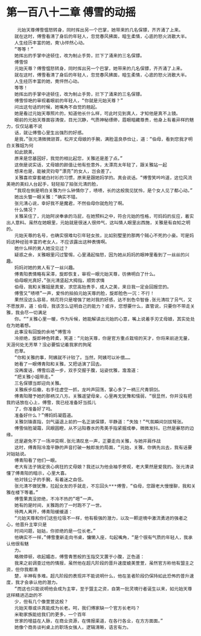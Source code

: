 # 第一百八十二章 傅雪的动摇
        元始天尊傅雪愠怒转身，同时挥出另一个巴掌，她带来的几名保镖，齐齐涌了上来。
       就在这时，傅雪看清了身后的年轻人，忽觉春风拂面，暗生柔情，心底的怒火消散大半。
       人生经历丰富的她，竟\b怦然心动。
       “等等！”
       她挥出的手掌中途顿住，改为制止手势，拦下了涌来的三名保镖。
       傅雪惊
       元始天尊？傅雪愠怒转身，同时挥出另一个巴掌，她带来的几名保镖，齐齐涌了上来。
       就在这时，傅雪看清了身后的年轻人，忽觉春风拂面，暗生柔情，心底的怒火消散大半。
       人生经历丰富的她，竟怦然心动。
       等等！
       她挥出的手掌中途顿住，改为制止手势，拦下了涌来的三名保镖。
       傅雪惊艳的审视着眼前的年轻人，“你就是元始天尊？”
       问出这句话的时候，她嘴角不自觉的翘起。
       她是看过元始天尊照片的，知道他长什么样，可此时见到真人，才知他是真不上镜。
       眼前的元始天尊面容清俊，目光沉静，气质神秘缥缈，眉眼暗藏尊贵，他身上有着异样的魅力，仅仅站着不说
       话，就让傅雪心里生出强烈的好感。
       是我，”张元清微微颔首，松开丈母娘的手腕，满脸温良恭俭让，道：“伯母，看到您我才明白关雅姐为何
       如此貌美，
       原来是您基因好，我觉的相比起您，关雅还是差了点。”
       这倒是说实话，丈母娘的颜值让他有些意外，太漂亮太年轻了，跟关雅站一起
       想来也是，能被灵钧夸“漂亮”的女人，岂会差了。
       关雅喜欢穿套裙白衬衫的习惯，原来是跟她妈学的。真会说话。“傅雪笑吟吟道，这位风流美艳的美妇人台起手，轻轻拍了拍张元清的脸，
       “我现在倒是明白关雅为什么钟情你了，啧啧，长的这般我见犹怜，是个女人见了都心动。”
       她出头瞥一眼关雅：“确实不错。
       张元清心说，幸好我不是魔君，不然伯母你就危险了啊。
       什么情况？
       关雅呆住了，元始阿谀奉承的马屁，在她预料之中，符合元始的性格，可妈妈的反应，着实出人意料。虽然在她眼里，元始就是很迷人很帅气，这叫情人眼里出西施，关雅是有自知之明的。
       元始天尊的名号，也确实很难勾引年轻女孩，比如别墅里的那两个贼心不死的小妾。可是妈妈这种经验丰富的老女人，不应该露出这种表情啊。
       她什么样的男人她没见过？
       疑惑之余，关雅眼里闪过警惕，心里涌起恼怒，因为她从妈妈的眼神里看到了一丝丝的兴趣。
       妈妈对她的男人有了一丝兴趣。
       傅青阳表情略有呆滞，旋即恢复，审视一眼元始天尊，彷佛明白了什么。
       伯母眼光真好，”张元清竖起大拇指，顺势求情
       伯母，我和关雅姐是真爱，求您高抬贵手，成人之美，来日我一定会回报您的。
       傅雪又“啧啧”一声，爱怜的拍拍元始天尊的脸，旋即脸色一沉：不行！
       果然没这么容易，桃花符只是增强了她对我的好感，达不到色令智昏.张元清叹了叧气，又不愿放弃，道：伯母，我该怎么证明自己的能力？或许，您想要什么，直管说，只要你不带走关雅，我会尽一切满足
       你。““关雅心里一暖，作为斥候，她能解读出元始的心意，嘴上说着手刃丈母娘，其实处处在为她着想。
       此事没有回旋的余地”傅雪冷
       冷拒绝，旋即神色转柔，笑道：“元始天尊，你是官方重点栽培的天才，你将来前途无量，天涯何处无芳草？没必要惦记着我家的狗尾
       巴草。
       “你和关雅的事，阿姨就不计较了。当然，阿姨可以补偿……
       她看了一眼傅青阳和关雅，又把话演了回去。
       没再废话，傅雪后退一步，双手交握于腹，站姿优雅，澹澹道：
       “把关雅小姐带走。”
       三名保镖当即迎向关雅。
       关雅疾步后撤，右手往虚空一抓，龙吟声回荡，掌心多了一柄三尺青铜剑。
       傅青阳赠予她的那柄汉八方。关雅遥望母亲，心里再无犹豫和懦弱，“很显然，你并没有把我的话放在心上，傅雪，我已经准备好当孤儿
       了，你准备好了吗。
       准备好什么？”傅妈妈凝眉道。
       关雅剑锋直指，剑气逼退上前的一名正装保镖，平静道：“失独！”气氛瞬间剑拔弩张。
       傅雪俏脸凝霜，凤眼圆瞪，从不沾阳春水的秀美手指紧握成拳，微微发抖。已然是暴怒的边缘。
       还是避免不了一场冲突啊.张元清叹息一声，正要走向关雅，与她并肩作战
       这时，傅青阳冷澹平静的声音打破一触即发的局面，“元始，关雅，你俩先出去，我有话要对姑姑说。
       傅青阳看了他们一眼。
       老大有法子搞定丧心病狂的丈母娘？我还以为他会袖手旁观，老大果然是爱我的。张元清读懂了傅青阳的暗示，心里大喜。
       他对钱公子的手腕，有着迷之自信。
       张元清不做犹豫，拉起女友的手就走，不忘回头***傅雪，“伯母，您跟老大慢慢聊，我和关雅在楼下等着。”
       傅雪果真没拒绝，不冷不热的“嗯”一声。
       她有的是时间，关雅跑的了一时跑不了一世。
       待两人离开，傅青阳缓缓道：
       “元始天尊和你们这些垃圾不一样，他有极强的潜力，以及一颗逆境中激流勇进的强者之心，他晋升主宰只是
       时间问题，姑姑，你拒绝的是一位长老。”
       他确实不一样，”傅雪重新走向书桌，慵懒入座，勾起嘴角，“是个很有气质的年轻人，我承认他很有魅
       力。
       略微停顿，收起媚态，傅雪青葱般的玉指交叉置于小腹，正色道：
       我来之前调查过他的情报，虽然他在超凡阶段的晋升速度媲美萱萱，虽然官方称他有盟主之资，但你我都清
       楚，半神有多难。超凡阶段的表现并不能说明什么，他在圣者阶段仍保持如此恐怖的普升速度，我才会承认他的潜力。
       “而这也只能说明他会成为主宰，至于盟主之资，自第一批灵境行者诞生以来，如元始天尊这样精进迅勐的不
       少，但有几个像萱萱这般？
       元始天尊或许真能成为长老。呵，我们傅家缺一个官方长老吗？
       米勒家族能给我们的更多，一个百年
       世家的增益在人脉，在商业资源，在情报渠道，在各行各业，在方方面面。”
       她像个商务谈判桌上的职场女强人，逻辑清晰，语言有力。